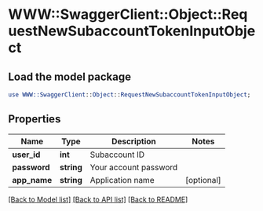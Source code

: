 # WWW::SwaggerClient::Object::RequestNewSubaccountTokenInputObject

## Load the model package
```perl
use WWW::SwaggerClient::Object::RequestNewSubaccountTokenInputObject;
```

## Properties
Name | Type | Description | Notes
------------ | ------------- | ------------- | -------------
**user_id** | **int** | Subaccount ID | 
**password** | **string** | Your account password | 
**app_name** | **string** | Application name | [optional] 

[[Back to Model list]](../README.md#documentation-for-models) [[Back to API list]](../README.md#documentation-for-api-endpoints) [[Back to README]](../README.md)


